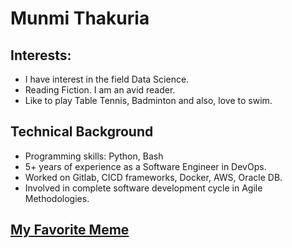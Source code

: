 # Munmi Thakuria

## Interests:
   - I have interest in the field Data Science.
   - Reading Fiction. I am an avid reader.
   - Like to play Table Tennis, Badminton and also, love to swim.

## Technical Background
   - Programming skills: Python, Bash
   - 5+ years of experience as a Software Engineer in DevOps.
   - Worked on Gitlab, CICD frameworks, Docker, AWS, Oracle DB.
   - Involved in complete software development cycle in Agile Methodologies.

## [My Favorite Meme](https://www.boredpanda.com/blog/wp-content/uploads/2023/03/64132b542350d_hey-pandas-post-your-favorite-the-office-meme.jpg)
